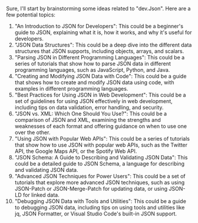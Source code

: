 Sure, I'll start by brainstorming some ideas related to "dev.Json". Here are a few potential topics:

1. "An Introduction to JSON for Developers": This could be a beginner's guide to JSON, explaining what it is, how it works, and why it's useful for developers.
2. "JSON Data Structures": This could be a deep dive into the different data structures that JSON supports, including objects, arrays, and scalars.
3. "Parsing JSON in Different Programming Languages": This could be a series of tutorials that show how to parse JSON data in different programming languages, such as JavaScript, Python, and Java.
4. "Creating and Modifying JSON Data with Code": This could be a guide that shows how to create and modify JSON data using code, with examples in different programming languages.
5. "Best Practices for Using JSON in Web Development": This could be a set of guidelines for using JSON effectively in web development, including tips on data validation, error handling, and security.
6. "JSON vs. XML: Which One Should You Use?": This could be a comparison of JSON and XML, examining the strengths and weaknesses of each format and offering guidance on when to use one over the other.
7. "Using JSON with Popular Web APIs": This could be a series of tutorials that show how to use JSON with popular web APIs, such as the Twitter API, the Google Maps API, or the Spotify Web API.
8. "JSON Schema: A Guide to Describing and Validating JSON Data": This could be a detailed guide to JSON Schema, a language for describing and validating JSON data.
9. "Advanced JSON Techniques for Power Users": This could be a set of tutorials that explore more advanced JSON techniques, such as using JSON-Patch or JSON-Merge-Patch for updating data, or using JSON-LD for linked data.
10. "Debugging JSON Data with Tools and Utilities": This could be a guide to debugging JSON data, including tips on using tools and utilities like jq, JSON Formatter, or Visual Studio Code's built-in JSON support.